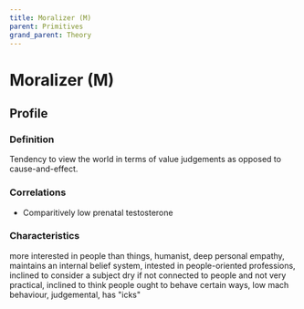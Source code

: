 ```yaml
---
title: Moralizer (M)
parent: Primitives
grand_parent: Theory
---
```


# Moralizer (M)

## Profile

### Definition

Tendency to view the world in terms of value judgements as opposed to cause-and-effect.

### Correlations

* Comparitively low prenatal testosterone

### Characteristics

more interested in people than things, humanist, deep personal empathy, maintains an internal belief system, intested in people-oriented professions, inclined to consider a subject dry if not connected to people and not very practical, inclined to think people ought to behave certain ways, low mach behaviour, judgemental, has "icks"